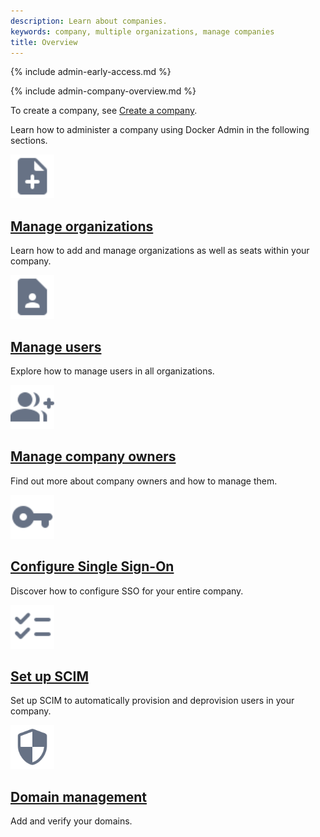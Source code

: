 ```yaml
---
description: Learn about companies.
keywords: company, multiple organizations, manage companies
title: Overview
---
```


{% include admin-early-access.md %}

{% include admin-company-overview.md %}

To create a company, see [Create a company](../organization/general-settings.md#create-a-company).

Learn how to administer a company using Docker Admin in the following sections.

<div class="component-container">
<!--start row-->
    <div class="row">
     <div class="col-xs-12 col-sm-12 col-md-12 col-lg-4 block">
        <div class="component">
            <div class="component-icon">
                 <a href="/admin/company/organizations/"><img src="/assets/images/note-add.svg" alt="Manage organizations" width="70" height="70"></a>
            </div>
                <h2 id="mangage-orgs"><a href="/admin/company/organizations/">Manage organizations</a></h2>
                <p>Learn how to add and manage organizations as well as seats within your company.</p>
        </div>
     </div>
      <div class="col-xs-12 col-sm-12 col-md-12 col-lg-4 block">
        <div class="component">
            <div class="component-icon">
                <a href="/admin/company/users/"><img src="/assets/images/contact.svg" alt="Manage users" width="70" height="70"></a>
            </div>
                <h2 id="manage-users"><a href="/admin/company/users/">Manage users</a></h2>
                <p>Explore how to manage users in all organizations.</p>
        </div>
     </div>
     <div class="col-xs-12 col-sm-12 col-md-12 col-lg-4 block">
        <div class="component">
          <div class="component-icon">
                 <a href="/admin/company/owners/"><img src="/assets/images/sso.svg" alt="Company owner" width="70" height="70"></a>
          </div>
                <h2 id="Company owner"><a href="/admin/company/owners/">Manage company owners</a></h2>
                <p>Find out more about company owners and how to manage them.</p>
        </div>
      </div>
    </div>
<!--start row-->
    <div class="row">
     <div class="col-xs-12 col-sm-12 col-md-12 col-lg-4 block">
        <div class="component">
            <div class="component-icon">
                 <a href="/admin/company/settings/sso/"><img src="/assets/images/sign-on.svg" alt="Configure company SSO" width="70" height="70"></a>
            </div>
                <h2 id="company-sso"><a href="/admin/company/settings/sso/">Configure Single Sign-On</a></h2>
                <p>Discover how to configure SSO for your entire company.</p>
        </div>
     </div>
      <div class="col-xs-12 col-sm-12 col-md-12 col-lg-4 block">
        <div class="component">
            <div class="component-icon">
                <a href="/admin/company/settings/scim/"><img src="/assets/images/checklist.svg" alt="Configure company SCIM" width="70" height="70"></a>
            </div>
                <h2 id="company-scim"><a href="/admin/company/settings/scim/">Set up SCIM</a></h2>
                <p>Set up SCIM to automatically provision and deprovision users in your company.</p>
        </div>
     </div>
     <div class="col-xs-12 col-sm-12 col-md-12 col-lg-4 block">
        <div class="component">
            <div class="component-icon">
                <a href="/admin/company/settings/domains/"><img src="/assets/images/engine-rootless.svg" alt="Add and verify your domains" width="70" height="70"></a>
            </div>
                <h2 id="domains"><a href="/admin/company/settings/domains/">Domain management</a></h2>
                <p>Add and verify your domains. </p>
        </div>
     </div>
    </div>
</div>

